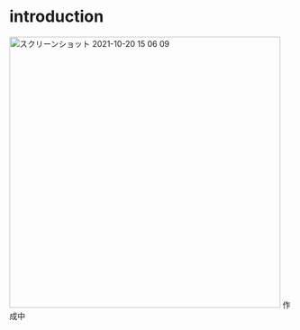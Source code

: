 # introduction
<img width="481" alt="スクリーンショット 2021-10-20 15 06 09" src="https://user-images.githubusercontent.com/83994010/138037286-b0a99b05-842a-4b30-b37a-a3e62bbaaef0.png">
作成中
